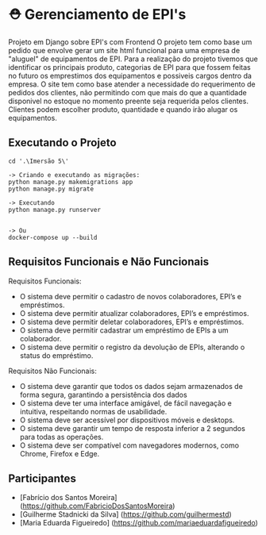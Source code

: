 # ⛑ Gerenciamento de EPI's
 
Projeto em Django sobre EPI's com Frontend 
O projeto tem como base um pedido que envolve gerar um site html funcional para uma empresa de "aluguel" de equipamentos de EPI. 
Para a realização do projeto tivemos que identificar os principais produto, categorias de EPI para que fossem feitas no futuro os emprestimos dos equipamentos e possiveis cargos dentro da empresa. 
O site tem como base atender a necessidade do requerimento de pedidos dos clientes, não permitindo com que mais do que a quantidade disponivel no estoque no momento preente seja requerida pelos clientes. Clientes podem escolher produto, quantidade e quando irão alugar os equipamentos. 


## Executando o Projeto

```shell
cd '.\Imersão 5\'

-> Criando e executando as migrações:
python manage.py makemigrations app
python manage.py migrate

-> Executando
python manage.py runserver


-> Ou
docker-compose up --build
```

## Requisitos Funcionais e Não Funcionais

Requisitos Funcionais:
- O sistema deve permitir o cadastro de novos colaboradores, EPI’s e empréstimos.
- O sistema deve permitir atualizar colaboradores, EPI’s e empréstimos.
- O sistema deve permitir deletar colaboradores, EPI’s e empréstimos.
- O sistema deve permitir cadastrar um empréstimo de EPIs a um colaborador.
- O sistema deve permitir o registro da devolução de EPIs, alterando o status do empréstimo.

Requisitos Não Funcionais:
- O sistema deve garantir que todos os dados sejam armazenados de forma segura, garantindo a persistência dos dados
- O sistema deve ter uma interface amigável, de fácil navegação e intuitiva, respeitando normas de usabilidade.
- O sistema deve ser acessível por dispositivos móveis e desktops.
- O sistema deve garantir um tempo de resposta inferior a 2 segundos para todas as operações.
- O sistema deve ser compatível com navegadores modernos, como Chrome, Firefox e Edge.


## Participantes

- [Fabrício dos Santos Moreira] (https://github.com/FabricioDosSantosMoreira)
- [Guilherme Stadnicki da Silva] (https://github.com/guilhermestd)
- [Maria Eduarda Figueiredo] (https://github.com/mariaeduardafigueiredo)
